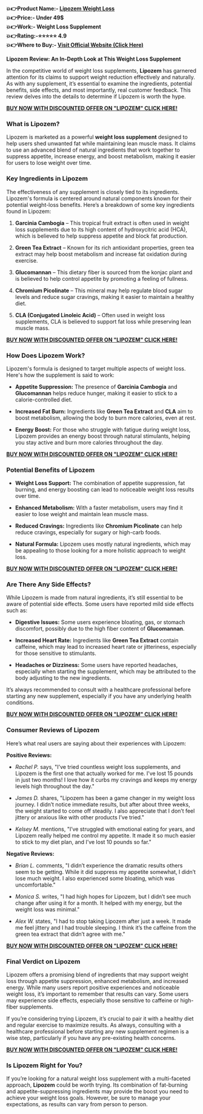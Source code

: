 <p><strong>💥👉Product Name:- <a href="https://allsupplement.org/lipozem-reviews/">Lipozem Weight Loss</a><br />💥👉Price:- Under 49$ <br />💥👉Work:-&nbsp;Weight Loss Supplement<br />💥👉Rating:-⭐⭐⭐⭐⭐ 4.9 <br />💥👉Where to Buy:- <a href="https://allsupplement.org/lipozem-reviews/">Visit Official Website (Click Here)</a></strong></p>
<p><strong>Lipozem Review: An In-Depth Look at This Weight Loss Supplement</strong></p>
<p>In the competitive world of weight loss supplements, <strong>Lipozem</strong> has garnered attention for its claims to support weight reduction effectively and naturally. As with any supplement, it&rsquo;s essential to examine the ingredients, potential benefits, side effects, and most importantly, real customer feedback. This review delves into the details to determine if Lipozem is worth the hype.</p>
<p><strong><a href="https://allsupplement.org/lipozem-reviews/">BUY NOW WITH DISCOUNTED OFFER ON "LIPOZEM" CLICK HERE!</a></strong></p>
<h3>What is Lipozem?</h3>
<p>Lipozem is marketed as a powerful <strong>weight loss supplement</strong> designed to help users shed unwanted fat while maintaining lean muscle mass. It claims to use an advanced blend of natural ingredients that work together to suppress appetite, increase energy, and boost metabolism, making it easier for users to lose weight over time.</p>
<h3>Key Ingredients in Lipozem</h3>
<p>The effectiveness of any supplement is closely tied to its ingredients. Lipozem's formula is centered around natural components known for their potential weight-loss benefits. Here&rsquo;s a breakdown of some key ingredients found in Lipozem:</p>
<ol>
<li>
<p><strong>Garcinia Cambogia</strong> &ndash; This tropical fruit extract is often used in weight loss supplements due to its high content of hydroxycitric acid (HCA), which is believed to help suppress appetite and block fat production.</p>
</li>
<li>
<p><strong>Green Tea Extract</strong> &ndash; Known for its rich antioxidant properties, green tea extract may help boost metabolism and increase fat oxidation during exercise.</p>
</li>
<li>
<p><strong>Glucomannan</strong> &ndash; This dietary fiber is sourced from the konjac plant and is believed to help control appetite by promoting a feeling of fullness.</p>
</li>
<li>
<p><strong>Chromium Picolinate</strong> &ndash; This mineral may help regulate blood sugar levels and reduce sugar cravings, making it easier to maintain a healthy diet.</p>
</li>
<li>
<p><strong>CLA (Conjugated Linoleic Acid)</strong> &ndash; Often used in weight loss supplements, CLA is believed to support fat loss while preserving lean muscle mass.</p>
</li>
</ol>
<p><strong><a href="https://allsupplement.org/lipozem-reviews/">BUY NOW WITH DISCOUNTED OFFER ON "LIPOZEM" CLICK HERE!</a></strong></p>
<h3>How Does Lipozem Work?</h3>
<p>Lipozem's formula is designed to target multiple aspects of weight loss. Here's how the supplement is said to work:</p>
<ul>
<li>
<p><strong>Appetite Suppression:</strong> The presence of <strong>Garcinia Cambogia</strong> and <strong>Glucomannan</strong> helps reduce hunger, making it easier to stick to a calorie-controlled diet.</p>
</li>
<li>
<p><strong>Increased Fat Burn:</strong> Ingredients like <strong>Green Tea Extract</strong> and <strong>CLA</strong> aim to boost metabolism, allowing the body to burn more calories, even at rest.</p>
</li>
<li>
<p><strong>Energy Boost:</strong> For those who struggle with fatigue during weight loss, Lipozem provides an energy boost through natural stimulants, helping you stay active and burn more calories throughout the day.</p>
</li>
</ul>
<p><strong><a href="https://allsupplement.org/lipozem-reviews/">BUY NOW WITH DISCOUNTED OFFER ON "LIPOZEM" CLICK HERE!</a></strong></p>
<h3>Potential Benefits of Lipozem</h3>
<ul>
<li>
<p><strong>Weight Loss Support:</strong> The combination of appetite suppression, fat burning, and energy boosting can lead to noticeable weight loss results over time.</p>
</li>
<li>
<p><strong>Enhanced Metabolism:</strong> With a faster metabolism, users may find it easier to lose weight and maintain lean muscle mass.</p>
</li>
<li>
<p><strong>Reduced Cravings:</strong> Ingredients like <strong>Chromium Picolinate</strong> can help reduce cravings, especially for sugary or high-carb foods.</p>
</li>
<li>
<p><strong>Natural Formula:</strong> Lipozem uses mostly natural ingredients, which may be appealing to those looking for a more holistic approach to weight loss.</p>
</li>
</ul>
<p><strong><a href="https://allsupplement.org/lipozem-reviews/">BUY NOW WITH DISCOUNTED OFFER ON "LIPOZEM" CLICK HERE!</a></strong></p>
<h3>Are There Any Side Effects?</h3>
<p>While Lipozem is made from natural ingredients, it&rsquo;s still essential to be aware of potential side effects. Some users have reported mild side effects such as:</p>
<ul>
<li>
<p><strong>Digestive Issues:</strong> Some users experience bloating, gas, or stomach discomfort, possibly due to the high fiber content of <strong>Glucomannan</strong>.</p>
</li>
<li>
<p><strong>Increased Heart Rate:</strong> Ingredients like <strong>Green Tea Extract</strong> contain caffeine, which may lead to increased heart rate or jitteriness, especially for those sensitive to stimulants.</p>
</li>
<li>
<p><strong>Headaches or Dizziness:</strong> Some users have reported headaches, especially when starting the supplement, which may be attributed to the body adjusting to the new ingredients.</p>
</li>
</ul>
<p>It&rsquo;s always recommended to consult with a healthcare professional before starting any new supplement, especially if you have any underlying health conditions.</p>
<p><strong><a href="https://allsupplement.org/lipozem-reviews/">BUY NOW WITH DISCOUNTED OFFER ON "LIPOZEM" CLICK HERE!</a></strong></p>
<h3>Consumer Reviews of Lipozem</h3>
<p>Here&rsquo;s what real users are saying about their experiences with Lipozem:</p>
<p><strong>Positive Reviews:</strong></p>
<ul>
<li>
<p><em>Rachel P.</em> says, "I&rsquo;ve tried countless weight loss supplements, and Lipozem is the first one that actually worked for me. I&rsquo;ve lost 15 pounds in just two months! I love how it curbs my cravings and keeps my energy levels high throughout the day."</p>
</li>
<li>
<p><em>James D.</em> shares, "Lipozem has been a game changer in my weight loss journey. I didn&rsquo;t notice immediate results, but after about three weeks, the weight started to come off steadily. I also appreciate that I don&rsquo;t feel jittery or anxious like with other products I&rsquo;ve tried."</p>
</li>
<li>
<p><em>Kelsey M.</em> mentions, "I&rsquo;ve struggled with emotional eating for years, and Lipozem really helped me control my appetite. It made it so much easier to stick to my diet plan, and I&rsquo;ve lost 10 pounds so far."</p>
</li>
</ul>
<p><strong>Negative Reviews:</strong></p>
<ul>
<li>
<p><em>Brian L.</em> comments, "I didn&rsquo;t experience the dramatic results others seem to be getting. While it did suppress my appetite somewhat, I didn&rsquo;t lose much weight. I also experienced some bloating, which was uncomfortable."</p>
</li>
<li>
<p><em>Monica S.</em> writes, "I had high hopes for Lipozem, but I didn&rsquo;t see much change after using it for a month. It helped with my energy, but the weight loss was minimal."</p>
</li>
<li>
<p><em>Alex W.</em> states, "I had to stop taking Lipozem after just a week. It made me feel jittery and I had trouble sleeping. I think it&rsquo;s the caffeine from the green tea extract that didn&rsquo;t agree with me."</p>
</li>
</ul>
<p><strong><a href="https://allsupplement.org/lipozem-reviews/">BUY NOW WITH DISCOUNTED OFFER ON "LIPOZEM" CLICK HERE!</a></strong></p>
<h3>Final Verdict on Lipozem</h3>
<p>Lipozem offers a promising blend of ingredients that may support weight loss through appetite suppression, enhanced metabolism, and increased energy. While many users report positive experiences and noticeable weight loss, it&rsquo;s important to remember that results can vary. Some users may experience side effects, especially those sensitive to caffeine or high-fiber supplements.</p>
<p>If you&rsquo;re considering trying Lipozem, it&rsquo;s crucial to pair it with a healthy diet and regular exercise to maximize results. As always, consulting with a healthcare professional before starting any new supplement regimen is a wise step, particularly if you have any pre-existing health concerns.</p>
<p><strong><a href="https://allsupplement.org/lipozem-reviews/">BUY NOW WITH DISCOUNTED OFFER ON "LIPOZEM" CLICK HERE!</a></strong></p>
<h3>Is Lipozem Right for You?</h3>
<p>If you&rsquo;re looking for a natural weight loss supplement with a multi-faceted approach, <strong>Lipozem</strong> could be worth trying. Its combination of fat-burning and appetite-suppressing ingredients may provide the boost you need to achieve your weight loss goals. However, be sure to manage your expectations, as results can vary from person to person.</p>
